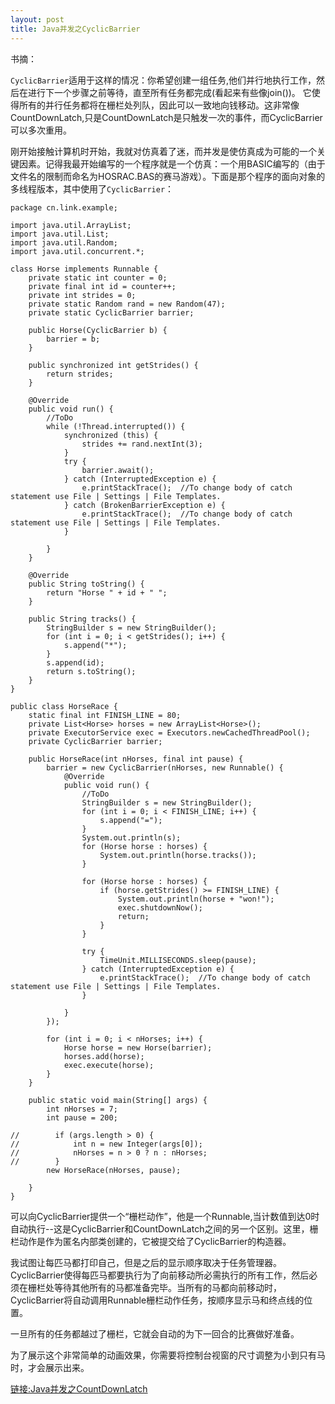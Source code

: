 ```yaml
---
layout: post
title: Java并发之CyclicBarrier
---
```

书摘：

`CyclicBarrier`适用于这样的情况：你希望创建一组任务,他们并行地执行工作，然后在进行下一个步骤之前等待，直至所有任务都完成(看起来有些像join())。 它使得所有的并行任务都将在栅栏处列队，因此可以一致地向钱移动。这非常像CountDownLatch,只是CountDownLatch是只触发一次的事件，而CyclicBarrier可以多次重用。

刚开始接触计算机时开始，我就对仿真着了迷，而并发是使仿真成为可能的一个关键因素。记得我最开始编写的一个程序就是一个仿真：一个用BASIC编写的（由于文件名的限制而命名为HOSRAC.BAS的赛马游戏）。下面是那个程序的面向对象的多线程版本，其中使用了`CyclicBarrier`：

```
package cn.link.example;

import java.util.ArrayList;
import java.util.List;
import java.util.Random;
import java.util.concurrent.*;

class Horse implements Runnable {
    private static int counter = 0;
    private final int id = counter++;
    private int strides = 0;
    private static Random rand = new Random(47);
    private static CyclicBarrier barrier;

    public Horse(CyclicBarrier b) {
        barrier = b;
    }

    public synchronized int getStrides() {
        return strides;
    }

    @Override
    public void run() {
        //ToDo
        while (!Thread.interrupted()) {
            synchronized (this) {
                strides += rand.nextInt(3);
            }
            try {
                barrier.await();
            } catch (InterruptedException e) {
                e.printStackTrace();  //To change body of catch statement use File | Settings | File Templates.
            } catch (BrokenBarrierException e) {
                e.printStackTrace();  //To change body of catch statement use File | Settings | File Templates.
            }

        }
    }

    @Override
    public String toString() {
        return "Horse " + id + " ";
    }

    public String tracks() {
        StringBuilder s = new StringBuilder();
        for (int i = 0; i < getStrides(); i++) {
            s.append("*");
        }
        s.append(id);
        return s.toString();
    }
}

public class HorseRace {
    static final int FINISH_LINE = 80;
    private List<Horse> horses = new ArrayList<Horse>();
    private ExecutorService exec = Executors.newCachedThreadPool();
    private CyclicBarrier barrier;

    public HorseRace(int nHorses, final int pause) {
        barrier = new CyclicBarrier(nHorses, new Runnable() {
            @Override
            public void run() {
                //ToDo
                StringBuilder s = new StringBuilder();
                for (int i = 0; i < FINISH_LINE; i++) {
                    s.append("=");
                }
                System.out.println(s);
                for (Horse horse : horses) {
                    System.out.println(horse.tracks());
                }

                for (Horse horse : horses) {
                    if (horse.getStrides() >= FINISH_LINE) {
                        System.out.println(horse + "won!");
                        exec.shutdownNow();
                        return;
                    }
                }

                try {
                    TimeUnit.MILLISECONDS.sleep(pause);
                } catch (InterruptedException e) {
                    e.printStackTrace();  //To change body of catch statement use File | Settings | File Templates.
                }

            }
        });

        for (int i = 0; i < nHorses; i++) {
            Horse horse = new Horse(barrier);
            horses.add(horse);
            exec.execute(horse);
        }
    }

    public static void main(String[] args) {
        int nHorses = 7;
        int pause = 200;

//        if (args.length > 0) {
//            int n = new Integer(args[0]);
//            nHorses = n > 0 ? n : nHorses;
//        }
        new HorseRace(nHorses, pause);

    }
}
```

可以向CyclicBarrier提供一个“栅栏动作”，他是一个Runnable,当计数值到达0时自动执行--这是CyclicBarrier和CountDownLatch之间的另一个区别。这里，栅栏动作是作为匿名内部类创建的，它被提交给了CyclicBarrier的构造器。

我试图让每匹马都打印自己，但是之后的显示顺序取决于任务管理器。CyclicBarrier使得每匹马都要执行为了向前移动所必需执行的所有工作，然后必须在栅栏处等待其他所有的马都准备完毕。当所有的马都向前移动时，CyclicBarrier将自动调用Runnable栅栏动作任务，按顺序显示马和终点线的位置。

一旦所有的任务都越过了栅栏，它就会自动的为下一回合的比赛做好准备。

为了展示这个非常简单的动画效果，你需要将控制台视窗的尺寸调整为小到只有马时，才会展示出来。

[链接:Java并发之CountDownLatch](http://linkyan.com/2013/05/countdownlatch/)

